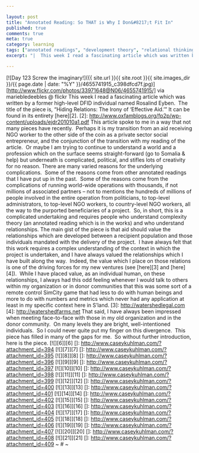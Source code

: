 ```yaml
---

layout: post
title: "Annotated Reading: So THAT is Why I Don&#8217;t Fit In"
published: true
comments: true
meta: true
category: learning
tags: ["annotated readings", "development theory", "relational thinking", "substantialist thinking"]
excerpt: "|  This week I read a fascinating article which was written by a former high-level DFID individual named Rosalind Eyben.  The title of the piece is, 'Hiding Relations: The Irony of 'Effective Aid.''"

---
```


[![Day 123 Screw the imaginary!]({{ site.url }}{{ site.root }}{{ site.images_dir }}/{{ page.date | date: "%Y" }}/4655741915_c398dfcd7f.jpg)][http://www.flickr.com/photos/33971648@N06/4655741915/]
via mariebledeebles @ flickr
This week I read a fascinating article which was written by a former high-level DFID individual named Rosalind Eyben.  The title of the piece is, “Hiding Relations: The Irony of ‘Effective Aid.’” It can be found in its entirety [here][2].
 [2]: http://www.oxfamblogs.org/fp2p/wp-content/uploads/ejdr201010a1.pdf
This article spoke to me in a way that not many pieces have recently.  Perhaps it is my transition from an aid receiving NGO worker to the other side of the coin as a private sector social entrepreneur, and the conjunction of the transition with my reading of the article.  Or maybe I am trying to continue to understand a world and a profession which on the surface seems straight-forward (go to Somalia & help) but underneath is complicated, political, and stifles lots of creativity for no reason.
There are many varied reasons for the underlying complications.  Some of the reasons come from other annotated readings that I have put up in the past.  Some of the reasons come from the complications of running world-wide operations with thousands, if not millions of associated partners – not to mentions the hundreds of millions of people involved in the entire operation from politicians, to top-level administrators, to top-level NGO workers, to country-level NGO workers, all the way to the purported beneficiaries of a project.  So, in short, this is a complicated undertaking and requires people who understand complexity theory (an annotated reading which is in the works) and who understand relationships.
The main gist of the piece is that aid should value the relationships which are developed between a recipient population and those individuals mandated with the delivery of the project.  I have always felt that this work requires a complex understanding of the context in which the project is undertaken, and I have always valued the relationships which I have built along the way.  Indeed, the value which I place on those relations is one of the driving forces for my new ventures (see [here][3] and [here][4]).  While I have placed value, as an individual human, on these relationships, I always had this odd feeling whenever I would talk to others within my organization or in donor communities that this was some sort of a remote control SimCity game that had less to do with human beings and more to do with numbers and metrics which never had any application at least in my specific context here in S’land.
 [3]: http://watershedlegal.com
 [4]: http://watershedfarms.net
That said, I have always been impressed when meeting face-to-face with those in my old organization and in the donor community.  On many levels they are bright, well-intentioned individuals.  So I could never quite put my finger on this divergence.  This piece has filled in many of the gaps for me.  So without further introduction, here is the piece.
[![][6]][6]
 []: http://www.caseykuhlman.com/?attachment_id=394
[![][7]][7]
 []: http://www.caseykuhlman.com/?attachment_id=395
[![][8]][8]
 []: http://www.caseykuhlman.com/?attachment_id=396
[![][9]][9]
 []: http://www.caseykuhlman.com/?attachment_id=397
[![][10]][10]
 []: http://www.caseykuhlman.com/?attachment_id=398
[![][11]][11]
 []: http://www.caseykuhlman.com/?attachment_id=399
[![][12]][12]
 []: http://www.caseykuhlman.com/?attachment_id=400
[![][13]][13]
 []: http://www.caseykuhlman.com/?attachment_id=401
[![][14]][14]
 []: http://www.caseykuhlman.com/?attachment_id=402
[![][15]][15]
 []: http://www.caseykuhlman.com/?attachment_id=403
[![][16]][16]
 []: http://www.caseykuhlman.com/?attachment_id=404
[![][17]][17]
 []: http://www.caseykuhlman.com/?attachment_id=405
[![][18]][18]
 []: http://www.caseykuhlman.com/?attachment_id=406
[![][19]][19]
 []: http://www.caseykuhlman.com/?attachment_id=407
[![][20]][20]
 []: http://www.caseykuhlman.com/?attachment_id=408
[![][21]][21]
 []: http://www.caseykuhlman.com/?attachment_id=409
~ # ~